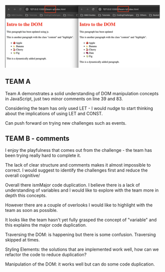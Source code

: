 ![Comparison](./data/comparison.png)

## TEAM A

Team A demonstrates a solid understanding of DOM manipulation concepts in JavaScript, just two minor comments on line 39 and 83.

Considering the team has only used LET - I would nudge to start thinking about the implications of using LET and CONST.

Can push forward on trying new challenges such as events.

## TEAM B - comments

I enjoy the playfulness that comes out from the challenge - the team has been trying really hard to complete it.

The lack of clear structure and comments makes it almost impossible to correct. I would suggest to identify the challenges first and reduce the overall cognitive/

Overall there ismMajor code duplication. I believe there is a lack of understanding of variables and I would like to explore with the team more in depth this concepts.

However there are a couple of overlooks I would like to highlight with the team as soon as possible.

It looks like the team hasn't yet fully grasped the concept of "variable" and this explains the major code duplication.

Traversing the DOM: is happening but there is some confusion. Traversing skipped at times.

Styling Elements: the solutions that are implemented work well, how can we refactor the code to reduce duplication?

Manipulation of the DOM: it works well but can do some code duplication.
